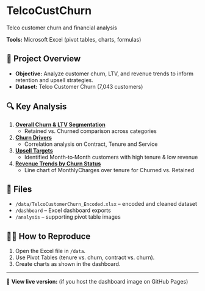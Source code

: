 # TelcoCustChurn
Telco customer churn and financial analysis

**Tools:** Microsoft Excel (pivot tables, charts, formulas)

## 🚀 Project Overview
- **Objective:** Analyze customer churn, LTV, and revenue trends to inform retention and upsell strategies.
- **Dataset:** Telco Customer Churn (7,043 customers)

## 🔍 Key Analysis
1. [**Overall Churn & LTV Segmentation**](https://github.com/pooja-9nov/TelcoCustChurn/blob/main/Cust%20churn%20dashboard.png)  
   - Retained vs. Churned comparison across categories
2. [**Churn Drivers**](https://github.com/pooja-9nov/TelcoCustChurn/blob/main/ServiceCorrelation.png)  
   - Correlation analysis on Contract, Tenure and Service
3. [**Upsell Targets**](https://github.com/pooja-9nov/TelcoCustChurn/blob/main/Upsell%20Target.png)
   - Identified Month‑to‑Month customers with high tenure & low revenue  
4. [**Revenue Trends by Churn Status**](https://github.com/pooja-9nov/TelcoCustChurn/blob/main/Revenue%20trend%20by%20Churn.png)
   - Line chart of MonthlyCharges over tenure for Churned vs. Retained

## 📂 Files
- `/data/TelcoCustomerChurn_Encoded.xlsx` – encoded and cleaned dataset  
- `/dashboard` – Excel dashboard exports  
- `/analysis` – supporting pivot table images

## 👩‍💻 How to Reproduce
1. Open the Excel file in `/data`.  
2. Use Pivot Tables (tenure vs. churn, contract vs. churn).  
3. Create charts as shown in the dashboard.

---

🔗 **View live version:** (if you host the dashboard image on GitHub Pages)
